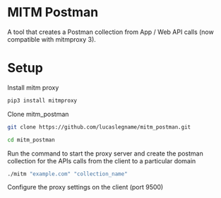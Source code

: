 # MITM Postman

A tool that creates a Postman collection from App / Web API calls (now compatible with mitmproxy 3).

# Setup

Install mitm proxy

```sh
pip3 install mitmproxy
```

Clone mitm_postman

```sh
git clone https://github.com/lucaslegname/mitm_postman.git
```

```sh
cd mitm_postman
```

Run the command to start the proxy server and create the postman collection for the APIs calls from the client to a particular domain

```sh
./mitm "example.com" "collection_name"
```

Configure the proxy settings on the client (port 9500)

